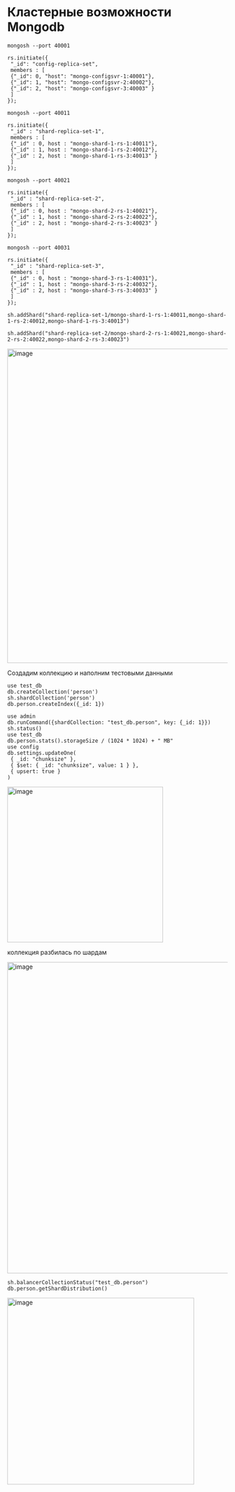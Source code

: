 # Кластерные возможности Mongodb

```
mongosh --port 40001
```
```
rs.initiate({
 "_id": "config-replica-set",
 members : [
 {"_id": 0, "host": "mongo-configsvr-1:40001"},
 {"_id": 1, "host": "mongo-configsvr-2:40002"},
 {"_id": 2, "host": "mongo-configsvr-3:40003" }
 ]
});
```

```
mongosh --port 40011
```
```
rs.initiate({
 "_id" : "shard-replica-set-1",
 members : [
 {"_id" : 0, host : "mongo-shard-1-rs-1:40011"},
 {"_id" : 1, host : "mongo-shard-1-rs-2:40012"},
 {"_id" : 2, host : "mongo-shard-1-rs-3:40013" }
 ]
});
```

```
mongosh --port 40021
```
```
rs.initiate({
 "_id" : "shard-replica-set-2",
 members : [
 {"_id" : 0, host : "mongo-shard-2-rs-1:40021"},
 {"_id" : 1, host : "mongo-shard-2-rs-2:40022"},
 {"_id" : 2, host : "mongo-shard-2-rs-3:40023" }
 ]
});
```

```
mongosh --port 40031
```
```
rs.initiate({
 "_id" : "shard-replica-set-3",
 members : [
 {"_id" : 0, host : "mongo-shard-3-rs-1:40031"},
 {"_id" : 1, host : "mongo-shard-3-rs-2:40032"},
 {"_id" : 2, host : "mongo-shard-3-rs-3:40033" }
 ]
});

```
```
sh.addShard("shard-replica-set-1/mongo-shard-1-rs-1:40011,mongo-shard-1-rs-2:40012,mongo-shard-1-rs-3:40013")
```

```
sh.addShard("shard-replica-set-2/mongo-shard-2-rs-1:40021,mongo-shard-2-rs-2:40022,mongo-shard-2-rs-3:40023")
```

<img width="719" alt="image" src="https://github.com/user-attachments/assets/67b0f44c-d95f-4c6d-b14c-a69417861d89">


Создадим коллекцию и наполним тестовыми данными
```
use test_db
db.createCollection('person')
sh.shardCollection('person')
db.person.createIndex({_id: 1})
```

```
use admin
db.runCommand({shardCollection: "test_db.person", key: {_id: 1}})
sh.status()
use test_db
db.person.stats().storageSize / (1024 * 1024) + " MB"
use config
db.settings.updateOne(
 { _id: "chunksize" },
 { $set: { _id: "chunksize", value: 1 } },
 { upsert: true }
)
```

<img width="356" alt="image" src="https://github.com/user-attachments/assets/57606a01-948c-4b1e-90a2-a0826aec75b5">


коллекция разбилась по шардам

<img width="712" alt="image" src="https://github.com/user-attachments/assets/99e1d419-a5fd-4bb9-9001-2a64055e58bb">


```
sh.balancerCollectionStatus("test_db.person")
db.person.getShardDistribution()
```

<img width="427" alt="image" src="https://github.com/user-attachments/assets/05633c2b-2b24-4896-a918-4ece9a7b7e7a">





